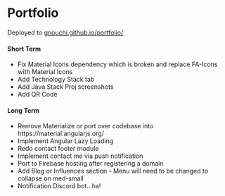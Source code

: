 # Portfolio 
Deployed to <a href="https://gnouchi.github.io/portfolio/"> gnouchi.github.io/portfolio/ </a>

<h4> Short Term  </h4>
<ul>
  <li> Fix Material Icons dependency which is broken and replace FA-Icons with Material Icons </li> 
  <li> Add Technology Stack tab </li>
  <li> Add Java Stack Proj screenshots </li>
  <li> Add QR Code </li>
</ul>

<h4> Long Term  </h4>
<ul>
  <li> Remove Materialize or port over codebase into https://material.angularjs.org/ </li>
  <li> Implement Angular Lazy Loading </li>
  <li> Redo contact footer module </li>
  <li> Implement contact me via push notification </li>
  <li> Port to Firebase hosting after registering a domain </li>
  <li> Add Blog or Influences section - Menu will need to be changed to collapse on med-small </li>
  <li> Notification Discord bot...ha! </li>
</ul>
